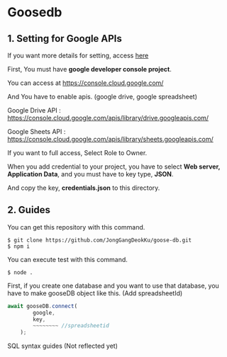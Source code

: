 # Goosedb

## 1. Setting for Google APIs

If you want more details for setting, access [here](https://coding-heyum.tistory.com/2)

First, You must have **google developer console project**.

You can access at https://console.cloud.google.com/

And You have to enable apis. (google drive, google spreadsheet)

Google Drive API : https://console.cloud.google.com/apis/library/drive.googleapis.com/

Google Sheets API : https://console.cloud.google.com/apis/library/sheets.googleapis.com/

If you want to full access, Select Role to Owner.

When you add credential to your project, you have to select **Web server, Application Data**, and you must have to key type, **JSON**.

And copy the key, **credentials.json** to this directory.


## 2. Guides

You can get this repository with this command.

```
$ git clone https://github.com/JongGangDeokKu/goose-db.git
$ npm i
```

You can execute test with this command.

```
$ node .
```

First, if you create one database and you want to use that database, you have to make gooseDB object like this. (Add spreadsheetId)

``` js
await gooseDB.connect(
        google,
        key,
        ~~~~~~~~ //spreadsheetid
    );
```

SQL syntax guides (Not reflected yet)
